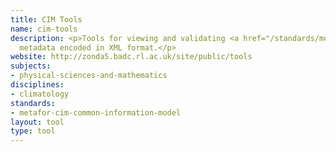 ```yaml
---
title: CIM Tools
name: cim-tools
description: <p>Tools for viewing and validating <a href="/standards/metafor-cim-common-information-model.html">CIM</a>
  metadata encoded in XML format.</p>
website: http://zonda5.badc.rl.ac.uk/site/public/tools
subjects:
- physical-sciences-and-mathematics
disciplines:
- climatology
standards:
- metafor-cim-common-information-model
layout: tool
type: tool
---
```


